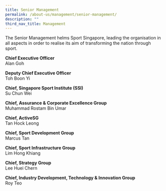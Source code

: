 ```yaml
---
title: Senior Management
permalink: /about-us/management/senior-management/
description: ""
third_nav_title: Management
---
```

The Senior Management helms Sport Singapore, leading the organisation in all aspects in order to realise its aim of transforming the nation through sport.

**Chief Executive Officer**  
Alan Goh

**Deputy Chief Executive Officer**  
Toh Boon Yi

**Chief, Singapore Sport Institute (SSI)**  
Su Chun Wei

**Chief,&nbsp;Assurance &amp; Corporate Excellence Group**  
Muhammad Rostam Bin Umar

**Chief, ActiveSG**  
Tan Hock Leong

**Chief, Sport Development Group**  
Marcus Tan  

**Chief, Sport Infrastructure Group**  
Lim Hong Khiang

**Chief, Strategy Group**  
Lee Huei Chern

**Chief, Industry Development, Technology &amp; Innovation Group**  
Roy Teo